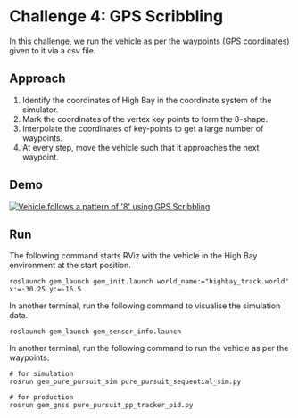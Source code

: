 # Challenge 4: GPS Scribbling

In this challenge, we run the vehicle as per the waypoints (GPS coordinates) given to it via a csv file.

## Approach

1. Identify the coordinates of High Bay in the coordinate system of the simulator.
2. Mark the coordinates of the vertex key points to form the 8-shape.
3. Interpolate the coordinates of key-points to get a large number of waypoints.
4. At every step, move the vehicle such that it approaches the next waypoint.

## Demo

[![Vehicle follows a pattern of '8' using GPS Scribbling](https://img.youtube.com/vi/RT3cBKURbZI/0.jpg)](https://www.youtube.com/watch?v=RT3cBKURbZI)


## Run

The following command starts RViz with the vehicle in the High Bay environment at the start position.
```commandline
roslaunch gem_launch gem_init.launch world_name:="highbay_track.world" x:=-30.25 y:=-16.5
```

In another terminal, run the following command to visualise the simulation data.
```commandline
roslaunch gem_launch gem_sensor_info.launch
```

In another terminal, run the following command to run the vehicle as per the waypoints.
```commandline
# for simulation
rosrun gem_pure_pursuit_sim pure_pursuit_sequential_sim.py

# for production
rosrun gem_gnss pure_pursuit_pp_tracker_pid.py
```

